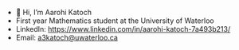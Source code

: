- 👋 Hi, I’m Aarohi Katoch
- First year Mathematics student at the University of Waterloo
- LinkedIn: https://www.linkedin.com/in/aarohi-katoch-7a493b213/
- Email: a3katoch@uwaterloo.ca 


<!---
AarohiK/AarohiK is a ✨ special ✨ repository because its `README.md` (this file) appears on your GitHub profile.
You can click the Preview link to take a look at your changes.
--->
